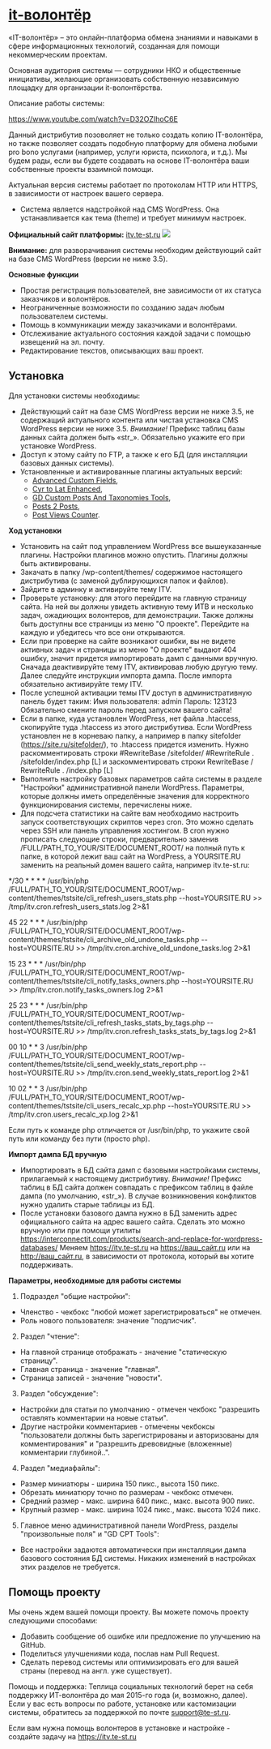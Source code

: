 # [it-волонтёр](https://itv.te-st.ru) #

«IT-волонтёр» – это онлайн-платформа обмена знаниями и навыками в сфере информационных технологий, созданная для помощи некоммерческим проектам.

Основная аудитория системы — сотрудники НКО и общественные инициативы, желающие организовать собственную независимую площадку для организации it-волонтёрства.

Описание работы системы:

https://www.youtube.com/watch?v=D32OZIhoC6E

Данный дистрибутив позоволяет не только создать копию IT-волонтёра, но также позволяет создать подобную платформу для обмена любыми pro bono услугами (например, услуги юриста, психолога, и т.д.). Мы будем рады, если вы будете создавать на основе IT-волонтёра ваши собственные проекты взаимной помощи. 

Актуальная версия системы работает по протоколам HTTP или HTTPS, в зависимости от настроек вашего сервера.

* Система является надстройкой над CMS WordPress. Она устанавливается как тема (theme) и требует минимум настроек.

**Официальный сайт платформы:** [itv.te-st.ru](https://itv.te-st.ru/)
![](https://itv.te-st.ru/wp-content/uploads/homescreen1.png)

**Внимание:** для разворачивания системы необходим действующий сайт на базе CMS WordPress (версии не ниже 3.5).

**Основные функции**

* Простая регистрация пользователей, вне зависимости от их статуса заказчиков и волонтёров.
* Неограниченные возможности по созданию задач любым пользователем системы.
* Помощь в коммуникации между заказчиками и волонтёрами.
* Отслеживание актуального состояния каждой задачи с помощью извещений на эл. почту.
* Редактирование текстов, описывающих ваш проект.


## Установка ##

Для установки системы необходимы:
* Действующий сайт на базе CMS WordPress версии не ниже 3.5, не содержащий актуального контента или чистая установка CMS WordPress версии не ниже 3.5. *Внимание!* Префикс таблиц базы данных сайта должен быть «str_». Обязательно укажите его при установке WordPress.
* Доступ к этому сайту по FTP, а также к его БД (для инсталляции базовых данных системы).
* Установленные и активированные плагины актуальных версий: 
  * [Advanced Custom Fields](https://wordpress.org/plugins/advanced-custom-fields/), 
  * [Cyr to Lat Enhanced](https://wordpress.org/plugins/cyr3lat/),
  * [GD Custom Posts And Taxonomies Tools](https://wordpress.org/plugins/gd-taxonomies-tools/), 
  * [Posts 2 Posts](https://wordpress.org/plugins/posts-to-posts/),
  * [Post Views Counter](https://wordpress.org/plugins/post-views-counter/).

**Ход установки**

* Установить на сайт под управлением WordPress все вышеуказанные плагины. Настройки плагинов можно опустить. Плагины должны быть активированы.
* Закачать в папку /wp-content/themes/ содержимое настоящего дистрибутива (с заменой дублирующихся папок и файлов).
* Зайдите в админку и активируйте тему ITV.
* Проверьте установку: для этого перейдите на главную страницу сайта. На ней вы должны увидеть активную тему ИТВ и несколько задач, ожадиющих волонтеров, для демонстрации. Также должны быть доступны все страницы из меню "О проекте". Перейдите на каждую и убедитесь что все они открываются.
* Если при проверке на сайте возникают ошибки, вы не видете активных задач и страницы из меню "О проекте" выдают 404 ошибку, значит придется импортировать дамп с данными вручную. Сначада деактивируйте тему ITV, активировав любую другую тему. Далее следуйте инструкции импорта дампа. После импорта обязательно активируйте тему ITV.
* После успешной активации темы ITV доступ в административную панель будет таким:
  Имя пользователя: admin
  Пароль: 123123
  Обязательно смените пароль перед запуском вашего сайта!
* Если в папке, куда установлен WordPress, нет файла .htaccess, скопируйте туда .htaccess из этого дистрибутива.
  Если WordPress установлен не в корневаю папку, а например в папку sitefolder (https://site.ru/sitefolder/), то .htaccess придется изменить.
  Нужно раскомментировать строки
    #RewriteBase /sitefolder/ 
	#RewriteRule . /sitefolder/index.php [L]
  и заскомментировать строки
    RewriteBase /
	RewriteRule . /index.php [L]	
* Выполнить настройку базовых параметров сайта системы в разделе "Настройки" административной панели WordPress. Параметры, которые должны иметь определённые значения для корректного функционирования системы, перечислены ниже.
* Для подсчета статистики на сайте вам необходимо настроить запуск соответствующих скриптов через cron. Это можно сделать через SSH или панель управления хостингом. В cron нужно прописать следующие строки, предварительно заменив /FULL/PATH_TO_YOUR/SITE/DOCUMENT_ROOT/ на полный путь к папке, в которой лежит ваш сайт на WordPress, а YOURSITE.RU заменить на реальный домен вашего сайта, например itv.te-st.ru:

*/30    *       *       *       *       /usr/bin/php /FULL/PATH_TO_YOUR/SITE/DOCUMENT_ROOT/wp-content/themes/tstsite/cli_refresh_users_stats.php --host=YOURSITE.RU >> /tmp/itv.cron.refresh_users_stats.log 2>&1

45      22      *       *       *       /usr/bin/php /FULL/PATH_TO_YOUR/SITE/DOCUMENT_ROOT/wp-content/themes/tstsite/cli_archive_old_undone_tasks.php --host=YOURSITE.RU >> /tmp/itv.cron.archive_old_undone_tasks.log 2>&1

15      23      *       *       *       /usr/bin/php /FULL/PATH_TO_YOUR/SITE/DOCUMENT_ROOT/wp-content/themes/tstsite/cli_notify_tasks_owners.php --host=YOURSITE.RU >> /tmp/itv.cron.notify_tasks_owners.log 2>&1

25      23      *       *       *       /usr/bin/php /FULL/PATH_TO_YOUR/SITE/DOCUMENT_ROOT/wp-content/themes/tstsite/cli_refresh_tasks_stats_by_tags.php  --host=YOURSITE.RU >> /tmp/itv.cron.refresh_tasks_stats_by_tags.log 2>&1

00      10      *       *       3       /usr/bin/php /FULL/PATH_TO_YOUR/SITE/DOCUMENT_ROOT/wp-content/themes/tstsite/cli_send_weekly_stats_report.php --host=YOURSITE.RU >> /tmp/itv.cron.send_weekly_stats_report.log 2>&1

10      02      *       *       3       /usr/bin/php /FULL/PATH_TO_YOUR/SITE/DOCUMENT_ROOT/wp-content/themes/tstsite/cli_users_recalc_xp.php --host=YOURSITE.RU >> /tmp/itv.cron.users_recalc_xp.log 2>&1

Если путь к команде php отличается от /usr/bin/php, то укажите свой путь или команду без пути (просто php).

**Импорт дампа БД вручную**

* Импортировать в БД сайта дамп с базовыми настройками системы, прилагаемый к настоящему дистрибутиву. *Внимание!* Префикс таблиц в БД сайта должен совпадать с префиксом таблиц в файле дампа (по умолчанию, «str_»). В случае возникновения конфликтов нужно удалить старые таблицы из БД.
* После установки базового дампа нужно в БД заменить адрес официального сайта на адрес вашего сайта. Сделать это можно вручную или при помощи утилиты https://interconnectit.com/products/search-and-replace-for-wordpress-databases/
  Меняем https://itv.te-st.ru на https://ваш_сайт.ru или на http://ваш_сайт.ru, в зависимости от протокола, который вы хотите поддерживать.

**Параметры, необходимые для работы системы**

1. Подраздел "общие настройки":

  * Членство - чекбокс "любой может зарегистрироваться" не отмечен.
  * Роль нового пользователя: значение "подписчик".

2. Раздел "чтение":

  * На главной странице отображать - значение "статическую страницу".
  * Главная страница - значение "главная".
  * Страница записей - значение "новости".

3. Раздел "обсуждение":

  * Настройки для статьи по умолчанию - отмечен чекбокс "разрешить оставлять комментарии на новые статьи".
  * Другие настройки комментариев - отмечены чекбоксы "пользователи должны быть зарегистрированы и авторизованы для комментирования" и "разрешить древовидные (вложенные) комментарии глубиной..".

4. Раздел "медиафайлы":

  * Размер миниатюры - ширина 150 пикс., высота 150 пикс.
  * Обрезать миниатюру точно по размерам - чекбокс отмечен.
  * Средний размер - макс. ширина 640 пикс., макс. высота 900 пикс.
  * Крупный размер - макс. ширина 1024 пикс., макс. высота 1024 пикс.

5. Главное меню административной панели WordPress, разделы "произвольные поля" и "GD CPT Tools":

  * Все настройки задаются автоматически при инсталляции дампа базового состояния БД системы. Никаких изменений в настройках этих разделов не требуется.


## Помощь проекту ##

Мы очень ждем вашей помощи проекту. Вы можете помочь проекту следующими способами:

  * Добавить сообщение об ошибке или предложение по улучшению на GitHub.
  * Поделиться улучшениями кода, послав нам Pull Request.
  * Сделать перевод системы или оптимизировать его для вашей страны (перевод на англ. уже существует).
    
Помощь и поддержка: Теплица социальных технологий берет на себя поддержку ИТ-волонтёра до мая 2015-го года (и, возможно, далее). Если у вас есть вопросы по работе, установке или кастомизации системы, обратитесь за поддержкой по почте support@te-st.ru.

Если вам нужна помощь волонтеров в установке и настройке - создайте задачу на https://itv.te-st.ru
